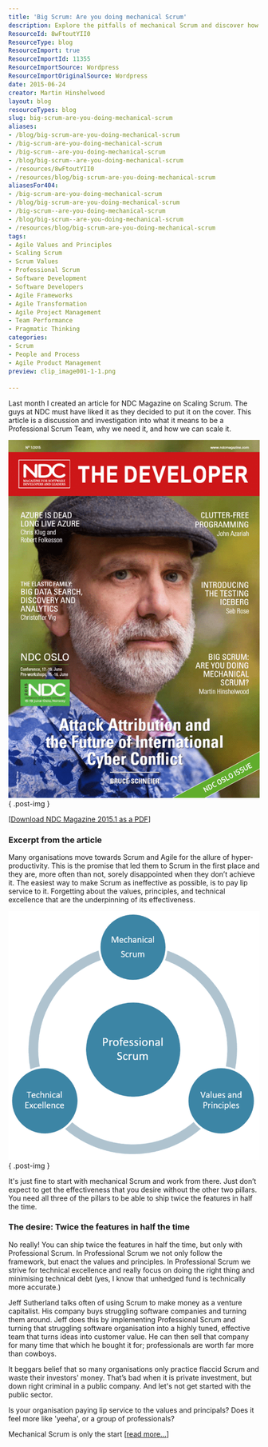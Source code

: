 ```yaml
---
title: 'Big Scrum: Are you doing mechanical Scrum'
description: Explore the pitfalls of mechanical Scrum and discover how to achieve true agility with Professional Scrum for enhanced productivity and team effectiveness.
ResourceId: 8wFtoutYII0
ResourceType: blog
ResourceImport: true
ResourceImportId: 11355
ResourceImportSource: Wordpress
ResourceImportOriginalSource: Wordpress
date: 2015-06-24
creator: Martin Hinshelwood
layout: blog
resourceTypes: blog
slug: big-scrum-are-you-doing-mechanical-scrum
aliases:
- /blog/big-scrum-are-you-doing-mechanical-scrum
- /big-scrum-are-you-doing-mechanical-scrum
- /big-scrum--are-you-doing-mechanical-scrum
- /blog/big-scrum--are-you-doing-mechanical-scrum
- /resources/8wFtoutYII0
- /resources/blog/big-scrum-are-you-doing-mechanical-scrum
aliasesFor404:
- /big-scrum-are-you-doing-mechanical-scrum
- /blog/big-scrum-are-you-doing-mechanical-scrum
- /big-scrum--are-you-doing-mechanical-scrum
- /blog/big-scrum--are-you-doing-mechanical-scrum
- /resources/blog/big-scrum-are-you-doing-mechanical-scrum
tags:
- Agile Values and Principles
- Scaling Scrum
- Scrum Values
- Professional Scrum
- Software Development
- Software Developers
- Agile Frameworks
- Agile Transformation
- Agile Project Management
- Team Performance
- Pragmatic Thinking
categories:
- Scrum
- People and Process
- Agile Product Management
preview: clip_image001-1-1.png

---
```

Last month I created an article for NDC Magazine on Scaling Scrum. The guys at NDC must have liked it as they decided to put it on the cover. This article is a discussion and investigation into what it means to be a Professional Scrum Team, why we need it, and how we can scale it.

![clip_image001](images/clip_image001-1-1.png "clip_image001")
{ .post-img }

\[[Download NDC Magazine 2015.1 as a PDF](http://issuu.com/developermagazine/docs/ndc-magazine-1-2015-web/28)\]

### Excerpt from the article

Many organisations move towards Scrum and Agile for the allure of hyper-productivity. This is the promise that led them to Scrum in the first place and they are, more often than not, sorely disappointed when they don’t achieve it. The easiest way to make Scrum as ineffective as possible, is to pay lip service to it. Forgetting about the values, principles, and technical excellence that are the underpinning of its effectiveness.

![clip_image002](images/clip_image002-2-2.png "clip_image002")
{ .post-img }

It's just fine to start with mechanical Scrum and work from there. Just don’t expect to get the effectiveness that you desire without the other two pillars. You need all three of the pillars to be able to ship twice the features in half the time.

### The desire: Twice the features in half the time

No really! You can ship twice the features in half the time, but only with Professional Scrum. In Professional Scrum we not only follow the framework, but enact the values and principles. In Professional Scrum we strive for technical excellence and really focus on doing the right thing and minimising technical debt (yes, I know that unhedged fund is technically more accurate.)

Jeff Sutherland talks often of using Scrum to make money as a venture capitalist. His company buys struggling software companies and turning them around. Jeff does this by implementing Professional Scrum and turning that struggling software organisation into a highly tuned, effective team that turns ideas into customer value. He can then sell that company for many time that which he bought it for; professionals are worth far more than cowboys.

It beggars belief that so many organisations only practice flaccid Scrum and waste their investors' money. That’s bad when it is private investment, but down right criminal in a public company. And let's not get started with the public sector.

Is your organisation paying lip service to the values and principals? Does it feel more like 'yeeha', or a group of professionals?

Mechanical Scrum is only the start \[[read more...](http://issuu.com/developermagazine/docs/ndc-magazine-1-2015-web/28)\]
